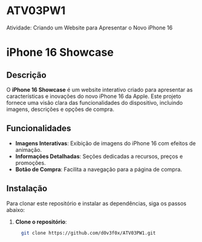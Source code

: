 # ATV03PW1
Atividade: Criando um Website para Apresentar o Novo iPhone 16


# iPhone 16 Showcase

## Descrição
O **iPhone 16 Showcase** é um website interativo criado para apresentar as características e inovações do novo iPhone 16 da Apple. Este projeto fornece uma visão clara das funcionalidades do dispositivo, incluindo imagens, descrições e opções de compra.

## Funcionalidades
- **Imagens Interativas**: Exibição de imagens do iPhone 16 com efeitos de animação.
- **Informações Detalhadas**: Seções dedicadas a recursos, preços e promoções.
- **Botão de Compra**: Facilita a navegação para a página de compra.

## Instalação
Para clonar este repositório e instalar as dependências, siga os passos abaixo:

1. **Clone o repositório**:
   ```bash
     git clone https://github.com/d0v3f0x/ATV03PW1.git
